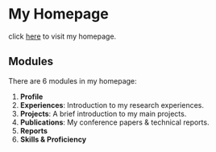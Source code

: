 # My Homepage

click [here](https://wyq730.github.io) to visit my homepage.

## Modules

There are 6 modules in my homepage:

1. **Profile**
2. **Experiences**: Introduction to my research experiences.
3. **Projects**: A brief introduction to my main projects.
4. **Publications**: My conference papers & technical reports.
5. **Reports**
6. **Skills & Proficiency**